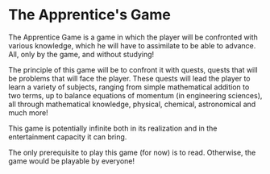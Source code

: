 # The Apprentice's Game

The Apprentice Game is a game in which the player will be confronted with various knowledge, which he will have to assimilate to be able to advance. All, only by the game, and without studying!

The principle of this game will be to confront it with quests, quests that will be problems that will face the player. These quests will lead the player to learn a variety of subjects, ranging from simple mathematical addition to two terms, up to balance equations of momentum (in engineering sciences), all through mathematical knowledge, physical, chemical, astronomical and much more!

This game is potentially infinite both in its realization and in the entertainment capacity it can bring.

The only prerequisite to play this game (for now) is to read. Otherwise, the game would be playable by everyone!
